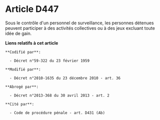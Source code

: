 # Article D447

Sous le contrôle d'un personnel de surveillance, les personnes détenues peuvent participer à des activités collectives ou à
des jeux excluant toute idée de gain.

**Liens relatifs à cet article**

	**Codifié par**:

	  - Décret n°59-322 du 23 février 1959

	**Modifié par**:

	  - Décret n°2010-1635 du 23 décembre 2010 - art. 36

	**Abrogé par**:

	  - Décret n°2013-368 du 30 avril 2013 - art. 2

	**Cité par**:

	  - Code de procédure pénale - art. D431 (Ab)
